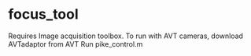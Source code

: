 # focus_tool

Requires Image acquisition toolbox.
To run with AVT cameras, download AVTadaptor from AVT
Run pike_control.m
